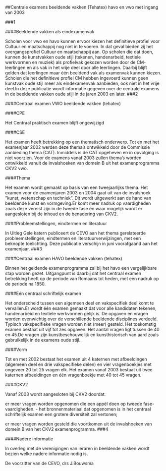 <meta http-equiv='Content-Type' content='text/html; charset=utf-8' />

##Centrale examens beeldende vakken (Tehatex) havo en vwo met ingang van 2003

###1 

####Beeldende vakken als eindexamenvak

Scholen voor vwo en havo kunnen ervoor kiezen het definitieve profiel voor Cultuur en maatschappij nog niet in te voeren. In dat geval bieden zij het overgangsprofiel Cultuur en maatschappij aan. Op scholen die dat doen, kunnen de kunstvakken oude stijl (tekenen, handenarbeid, textiele werkvormen en muziek) als profielvak gekozen worden door de CM-leerlingen en als vak in het vrije deel door alle leerlingen. Daarbij blijft gelden dat leerlingen maar één beeldend vak als examenvak kunnen kiezen. Scholen die het definitieve profiel CM hebben ingevoerd kunnen geen kunstvak oude stijl meer als eindexamenvak aanbieden, ook niet in het vrije deel.In deze publicatie wordt informatie gegeven over de centrale examens in de beeldende vakken oude stijl in de jaren 2003 en later.
###2 

####Centraal examen VWO beeldende vakken (tehatex)

####CPE

Het Centraal praktisch examen blijft ongewijzigd

####CSE

Het examen heeft betrekking op een thematisch onderwerp. Tot en met het examenjaar 2002 werden deze thema’s ontwikkeld door de Commissie aanbieding thema (CAT). Inmiddels is de CAT opgeheven en in opvolging is niet voorzien. Voor de examens vanaf 2003 zullen thema’s worden ontwikkeld vanuit de invalshoeken van domein B uit het examenprogramma CKV2 vwo.

####Thema

Het examen wordt gemaakt op basis van een tweejaarlijks thema. Het examen voor de examenjaren 2003 en 2004 gaat uit van de invalshoek ”kunst, wetenschap en techniek”. Dit wordt uitgewerkt aan de hand van beeldende kunst en vormgeving.Er komt meer nadruk op vaardigheden zoals deze vereist zijn in de tweede fase en waar mogelijk wordt er aangesloten bij de inhoud en de benadering van CKV2.

####Probleemstellingen, eindtermen en literatuur

In Uitleg Gele katern publiceert de CEVO aan het thema gerelateerde probleemstellingen, eindtermen en literatuurverwijzingen, met een beknopte toelichting. Deze publicatie verschijn in juni voorafgaand aan het examenjaar.
###3 

####Centraal examen HAVO beeldende vakken (tehatex)

Binnen het geldende examenprogramma zal bij het havo een vergelijkbare stap worden gezet. Uitgangpunt is daarbij dat het centraal examen betrekking heeft op de periode van Romaans tot heden, met een nadruk op de periode na 1850.

####Eén centraal schriftelijk examen

Het onderscheid tussen een algemeen deel en vakspecifiek deel komt te vervallen.Er wordt één examen gemaakt dat voor alle kandidaten tekenen, handenarbeid en textiele werkvormen gelijk is. De opgaven en vragen worden evenwichtig over de verschillende beeldende disciplines verdeeld. Typisch vakspecifieke vragen worden niet (meer) gesteld. Het toekomstig examen bestaat uit vijf tot zes opgaven. Het aantal vragen ligt tussen de 40 en 45.De vragen zijn kunstbeschouwelijk en kunsthistorisch van aard zoals gebruikelijk in de examens oude stijl.

####Vorm

Tot en met 2002 bestaat het examen uit 4 katernen met afbeeldingen (algemeen deel en drie vakspecifieke delen) en vier vragenboekjes met ongeveer 20 tot 25 vragen elk. Het examen vanaf 2003 bestaat uit twee katernen afbeeldingen en één vragenboekje met 40 tot 45 vragen.

####CKV2

Vanaf 2003 wordt aangesloten bij CKV2 doordat:

er meer vragen worden opgenomen die een appèl doen op tweede fase-vaardigheden. - het bronnenmateriaal dat opgenomen is in het centraal schriftelijk examen een grotere diversiteit zal vertonen;

er meer vragen worden gesteld die voortkomen uit de invalshoeken van domein B van het CKV2 examenprogramma.
###4 

####Nadere informatie

In overleg met de verenigingen van leraren in beeldende vakken wordt bezien welke nadere informatie nodig is.

De 
voorzitter van de CEVO, 
drs J.Bouwsma
